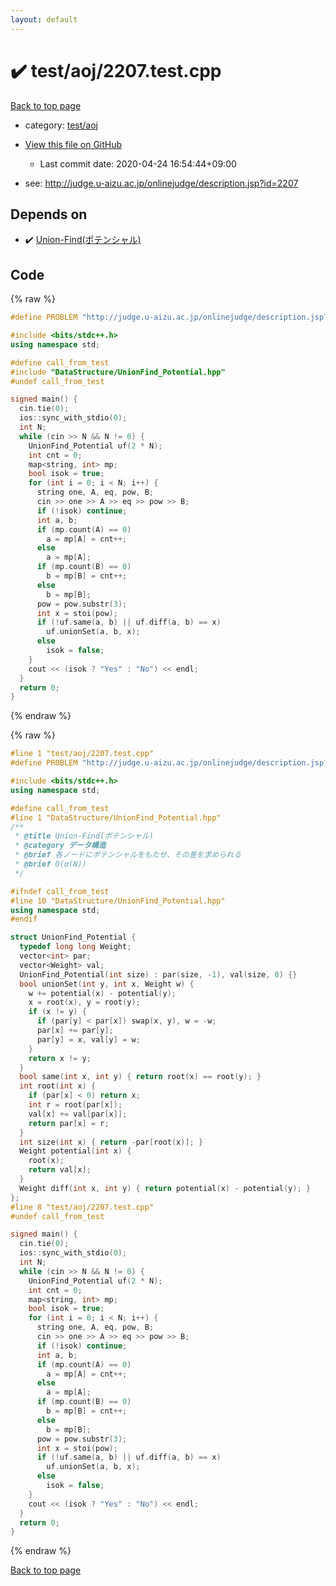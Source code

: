```yaml
---
layout: default
---
```


<!-- mathjax config similar to math.stackexchange -->
<script type="text/javascript" async
  src="https://cdnjs.cloudflare.com/ajax/libs/mathjax/2.7.5/MathJax.js?config=TeX-MML-AM_CHTML">
</script>
<script type="text/x-mathjax-config">
  MathJax.Hub.Config({
    TeX: { equationNumbers: { autoNumber: "AMS" }},
    tex2jax: {
      inlineMath: [ ['$','$'] ],
      processEscapes: true
    },
    "HTML-CSS": { matchFontHeight: false },
    displayAlign: "left",
    displayIndent: "2em"
  });
</script>

<script type="text/javascript" src="https://cdnjs.cloudflare.com/ajax/libs/jquery/3.4.1/jquery.min.js"></script>
<script src="https://cdn.jsdelivr.net/npm/jquery-balloon-js@1.1.2/jquery.balloon.min.js" integrity="sha256-ZEYs9VrgAeNuPvs15E39OsyOJaIkXEEt10fzxJ20+2I=" crossorigin="anonymous"></script>
<script type="text/javascript" src="../../../assets/js/copy-button.js"></script>
<link rel="stylesheet" href="../../../assets/css/copy-button.css" />


# :heavy_check_mark: test/aoj/2207.test.cpp

<a href="../../../index.html">Back to top page</a>

* category: <a href="../../../index.html#0d0c91c0cca30af9c1c9faef0cf04aa9">test/aoj</a>
* <a href="{{ site.github.repository_url }}/blob/master/test/aoj/2207.test.cpp">View this file on GitHub</a>
    - Last commit date: 2020-04-24 16:54:44+09:00


* see: <a href="http://judge.u-aizu.ac.jp/onlinejudge/description.jsp?id=2207">http://judge.u-aizu.ac.jp/onlinejudge/description.jsp?id=2207</a>


## Depends on

* :heavy_check_mark: <a href="../../../library/DataStructure/UnionFind_Potential.hpp.html">Union-Find(ポテンシャル)</a>


## Code

<a id="unbundled"></a>
{% raw %}
```cpp
#define PROBLEM "http://judge.u-aizu.ac.jp/onlinejudge/description.jsp?id=2207"

#include <bits/stdc++.h>
using namespace std;

#define call_from_test
#include "DataStructure/UnionFind_Potential.hpp"
#undef call_from_test

signed main() {
  cin.tie(0);
  ios::sync_with_stdio(0);
  int N;
  while (cin >> N && N != 0) {
    UnionFind_Potential uf(2 * N);
    int cnt = 0;
    map<string, int> mp;
    bool isok = true;
    for (int i = 0; i < N; i++) {
      string one, A, eq, pow, B;
      cin >> one >> A >> eq >> pow >> B;
      if (!isok) continue;
      int a, b;
      if (mp.count(A) == 0)
        a = mp[A] = cnt++;
      else
        a = mp[A];
      if (mp.count(B) == 0)
        b = mp[B] = cnt++;
      else
        b = mp[B];
      pow = pow.substr(3);
      int x = stoi(pow);
      if (!uf.same(a, b) || uf.diff(a, b) == x)
        uf.unionSet(a, b, x);
      else
        isok = false;
    }
    cout << (isok ? "Yes" : "No") << endl;
  }
  return 0;
}
```
{% endraw %}

<a id="bundled"></a>
{% raw %}
```cpp
#line 1 "test/aoj/2207.test.cpp"
#define PROBLEM "http://judge.u-aizu.ac.jp/onlinejudge/description.jsp?id=2207"

#include <bits/stdc++.h>
using namespace std;

#define call_from_test
#line 1 "DataStructure/UnionFind_Potential.hpp"
/**
 * @title Union-Find(ポテンシャル)
 * @category データ構造
 * @brief 各ノードにポテンシャルをもたせ、その差を求められる
 * @brief O(α(N))
 */

#ifndef call_from_test
#line 10 "DataStructure/UnionFind_Potential.hpp"
using namespace std;
#endif

struct UnionFind_Potential {
  typedef long long Weight;
  vector<int> par;
  vector<Weight> val;
  UnionFind_Potential(int size) : par(size, -1), val(size, 0) {}
  bool unionSet(int y, int x, Weight w) {
    w += potential(x) - potential(y);
    x = root(x), y = root(y);
    if (x != y) {
      if (par[y] < par[x]) swap(x, y), w = -w;
      par[x] += par[y];
      par[y] = x, val[y] = w;
    }
    return x != y;
  }
  bool same(int x, int y) { return root(x) == root(y); }
  int root(int x) {
    if (par[x] < 0) return x;
    int r = root(par[x]);
    val[x] += val[par[x]];
    return par[x] = r;
  }
  int size(int x) { return -par[root(x)]; }
  Weight potential(int x) {
    root(x);
    return val[x];
  }
  Weight diff(int x, int y) { return potential(x) - potential(y); }
};
#line 8 "test/aoj/2207.test.cpp"
#undef call_from_test

signed main() {
  cin.tie(0);
  ios::sync_with_stdio(0);
  int N;
  while (cin >> N && N != 0) {
    UnionFind_Potential uf(2 * N);
    int cnt = 0;
    map<string, int> mp;
    bool isok = true;
    for (int i = 0; i < N; i++) {
      string one, A, eq, pow, B;
      cin >> one >> A >> eq >> pow >> B;
      if (!isok) continue;
      int a, b;
      if (mp.count(A) == 0)
        a = mp[A] = cnt++;
      else
        a = mp[A];
      if (mp.count(B) == 0)
        b = mp[B] = cnt++;
      else
        b = mp[B];
      pow = pow.substr(3);
      int x = stoi(pow);
      if (!uf.same(a, b) || uf.diff(a, b) == x)
        uf.unionSet(a, b, x);
      else
        isok = false;
    }
    cout << (isok ? "Yes" : "No") << endl;
  }
  return 0;
}

```
{% endraw %}

<a href="../../../index.html">Back to top page</a>

